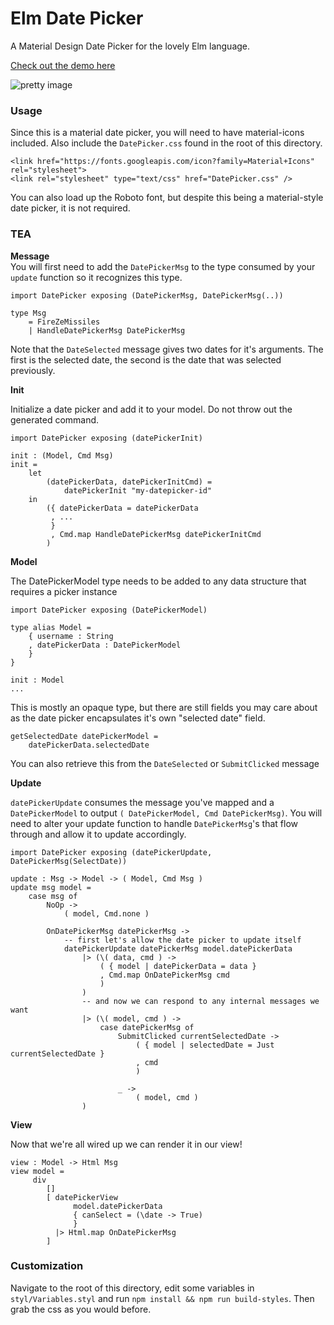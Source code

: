# Elm Date Picker

A Material Design Date Picker for the lovely Elm language.

[Check out the demo here](http://abradley2.github.io/elm-datepicker/)

![pretty image](https://i.imgur.com/3o2WoMc.png)

### Usage

Since this is a material date picker, you will need to have material-icons included.
Also include the `DatePicker.css` found in the root of this directory.

```
<link href="https://fonts.googleapis.com/icon?family=Material+Icons" rel="stylesheet">
<link rel="stylesheet" type="text/css" href="DatePicker.css" />
```

You can also load up the Roboto font, but despite this being a material-style date picker,
it is not required.

### TEA

**Message**  
You will first need to add the `DatePickerMsg` to the type consumed by your `update` function so
it recognizes this type.
```
import DatePicker exposing (DatePickerMsg, DatePickerMsg(..))

type Msg
    = FireZeMissiles
    | HandleDatePickerMsg DatePickerMsg
```
Note that the `DateSelected` message gives two dates for it's arguments. The first is the selected date,
the second is the date that was selected previously.

**Init**  

Initialize a date picker and add it to your model. Do not throw out the generated command.

```
import DatePicker exposing (datePickerInit)

init : (Model, Cmd Msg)
init =
    let
        (datePickerData, datePickerInitCmd) =
            datePickerInit "my-datepicker-id"
    in
        ({ datePickerData = datePickerData
         , ...
         }
         , Cmd.map HandleDatePickerMsg datePickerInitCmd
        )
```

**Model**  

The DatePickerModel type needs to be added to any data structure that requires a picker instance
```
import DatePicker exposing (DatePickerModel)

type alias Model =
    { username : String
    , datePickerData : DatePickerModel
    }
}

init : Model
...
```

This is mostly an opaque type, but there are still fields you may care about as the
date picker encapsulates it's own "selected date" field.
```
getSelectedDate datePickerModel =
    datePickerData.selectedDate
```

You can also retrieve this from the `DateSelected` or `SubmitClicked` message

**Update**  

`datePickerUpdate` consumes the message you've mapped and a `DatePickerModel` to output `( DatePickerModel, Cmd DatePickerMsg)`.
You will need to alter your update function to handle `DatePickerMsg`'s that flow through and allow it to update accordingly.
```
import DatePicker exposing (datePickerUpdate, DatePickerMsg(SelectDate))

update : Msg -> Model -> ( Model, Cmd Msg )
update msg model =
    case msg of
        NoOp ->
            ( model, Cmd.none )

        OnDatePickerMsg datePickerMsg ->
            -- first let's allow the date picker to update itself
            datePickerUpdate datePickerMsg model.datePickerData
                |> (\( data, cmd ) ->
                    ( { model | datePickerData = data }
                    , Cmd.map OnDatePickerMsg cmd
                    )
                )
                -- and now we can respond to any internal messages we want
                |> (\( model, cmd ) ->
                    case datePickerMsg of
                        SubmitClicked currentSelectedDate ->
                            ( { model | selectedDate = Just currentSelectedDate }
                            , cmd
                            )

                        _ ->
                            ( model, cmd )
                )
```

**View**  

Now that we're all wired up we can render it in our view!
```
view : Model -> Html Msg
view model =
     div
        []
        [ datePickerView
              model.datePickerData
              { canSelect = (\date -> True)
              }
          |> Html.map OnDatePickerMsg
        ]
```

### Customization

Navigate to the root of this directory, edit some variables in `styl/Variables.styl` and
run `npm install && npm run build-styles`. Then grab the css as you would before.
